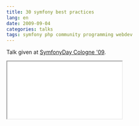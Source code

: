 ```yaml
---
title: 30 symfony best practices
lang: en
date: 2009-09-04
categories: talks
tags: symfony php community programming webdev
---
```


Talk given at [SymfonyDay Cologne '09](http://www.symfonyday.com/de/archives/symfony-day-2009.html).

<iframe src="//www.slideshare.net/slideshow/embed_code/1951505" class="slideshare">
    <p><a href="http://www.slideshare.net/nperriault/30-symfony-best-practices">30 symfony best practices</a></p>
</iframe>
